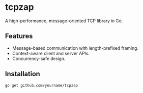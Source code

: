 # tcpzap

A high-performance, message-oriented TCP library in Go.

## Features

- Message-based communication with length-prefixed framing.
- Context-aware client and server APIs.
- Concurrency-safe design.

## Installation

```bash
go get github.com/yourname/tcpzap
